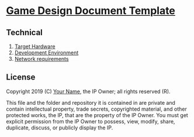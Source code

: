 # [Game Design Document Template](../readme.md)

## Technical

1. [Target Hardware](./target_hardware.md)
2. [Development Environment](./development_environment.md)
3. [Network requirements](./network_requirments.md)

## License

Copyright 2019 (C) [Your Name](https://your-name.github.io), the IP Owner; all rights reserved (R).

This file and the folder and repository it is contained in are private and contain intellectual property, trade secrets, copyrighted material, and other protected works, the IP, that are the property of the IP Owner. You must get explicit permission from the IP Owner to possess, view, modify, share, duplicate, discuss, or publicly display the IP.
